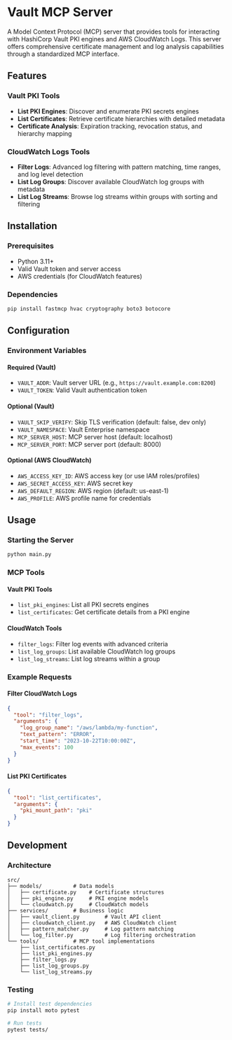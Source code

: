# Vault MCP Server

A Model Context Protocol (MCP) server that provides tools for interacting with HashiCorp Vault PKI engines and AWS CloudWatch Logs. This server offers comprehensive certificate management and log analysis capabilities through a standardized MCP interface.

## Features

### Vault PKI Tools
- **List PKI Engines**: Discover and enumerate PKI secrets engines
- **List Certificates**: Retrieve certificate hierarchies with detailed metadata
- **Certificate Analysis**: Expiration tracking, revocation status, and hierarchy mapping

### CloudWatch Logs Tools  
- **Filter Logs**: Advanced log filtering with pattern matching, time ranges, and log level detection
- **List Log Groups**: Discover available CloudWatch log groups with metadata
- **List Log Streams**: Browse log streams within groups with sorting and filtering

## Installation

### Prerequisites
- Python 3.11+
- Valid Vault token and server access
- AWS credentials (for CloudWatch features)

### Dependencies
```bash
pip install fastmcp hvac cryptography boto3 botocore
```

## Configuration

### Environment Variables

#### Required (Vault)
- `VAULT_ADDR`: Vault server URL (e.g., `https://vault.example.com:8200`)
- `VAULT_TOKEN`: Valid Vault authentication token

#### Optional (Vault)
- `VAULT_SKIP_VERIFY`: Skip TLS verification (default: false, dev only)
- `VAULT_NAMESPACE`: Vault Enterprise namespace
- `MCP_SERVER_HOST`: MCP server host (default: localhost)
- `MCP_SERVER_PORT`: MCP server port (default: 8000)

#### Optional (AWS CloudWatch)
- `AWS_ACCESS_KEY_ID`: AWS access key (or use IAM roles/profiles)
- `AWS_SECRET_ACCESS_KEY`: AWS secret key  
- `AWS_DEFAULT_REGION`: AWS region (default: us-east-1)
- `AWS_PROFILE`: AWS profile name for credentials

## Usage

### Starting the Server
```bash
python main.py
```

### MCP Tools

#### Vault PKI Tools
- `list_pki_engines`: List all PKI secrets engines
- `list_certificates`: Get certificate details from a PKI engine

#### CloudWatch Tools
- `filter_logs`: Filter log events with advanced criteria
- `list_log_groups`: List available CloudWatch log groups
- `list_log_streams`: List log streams within a group

### Example Requests

#### Filter CloudWatch Logs
```json
{
  "tool": "filter_logs",
  "arguments": {
    "log_group_name": "/aws/lambda/my-function",
    "text_pattern": "ERROR",
    "start_time": "2023-10-22T10:00:00Z",
    "max_events": 100
  }
}
```

#### List PKI Certificates
```json
{
  "tool": "list_certificates", 
  "arguments": {
    "pki_mount_path": "pki"
  }
}
```

## Development

### Architecture
```
src/
├── models/          # Data models
│   ├── certificate.py    # Certificate structures
│   ├── pki_engine.py     # PKI engine models
│   └── cloudwatch.py     # CloudWatch models
├── services/        # Business logic
│   ├── vault_client.py        # Vault API client
│   ├── cloudwatch_client.py   # AWS CloudWatch client
│   ├── pattern_matcher.py     # Log pattern matching
│   └── log_filter.py          # Log filtering orchestration
└── tools/           # MCP tool implementations
    ├── list_certificates.py
    ├── list_pki_engines.py
    ├── filter_logs.py
    ├── list_log_groups.py
    └── list_log_streams.py
```

### Testing
```bash
# Install test dependencies
pip install moto pytest

# Run tests
pytest tests/
```
